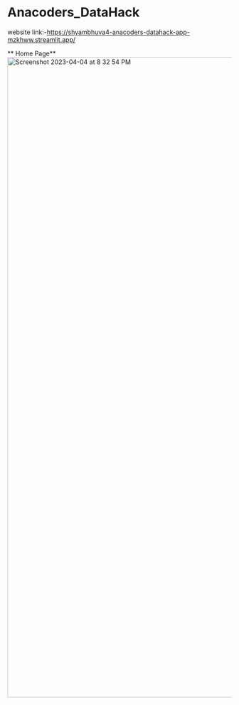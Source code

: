 # Anacoders_DataHack

website link:-https://shyambhuva4-anacoders-datahack-app-mzkhww.streamlit.app/

** Home Page**
<img width="1440" alt="Screenshot 2023-04-04 at 8 32 54 PM" src="https://user-images.githubusercontent.com/89578368/229836654-be3c257a-fe47-4001-a67c-ca4423fde525.png">
